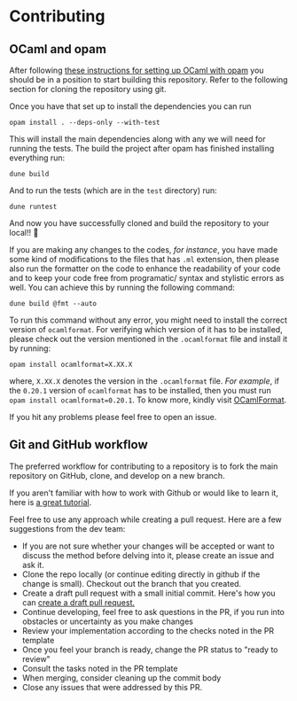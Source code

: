 # Contributing

## OCaml and opam

After following [these instructions for setting up OCaml with opam](https://v3.ocaml.org/docs/up-and-running) you should be in a position to start building this
repository. Refer to the following section for cloning the repository using git.

Once you have that set up to install the dependencies you can run 

```
opam install . --deps-only --with-test
```

This will install the main dependencies along with any we will need for running the tests. The build the project after opam has finished installing everything run:

```
dune build
```

And to run the tests (which are in the `test` directory) run:

```
dune runtest
```

And now you have successfully cloned and build the repository to your local!! :tada:

If you are making any changes to the codes, *for instance*, you have made some kind of modifications to the files that has `.ml` extension, then please also run the formatter on the code to enhance the readability of your code and to keep your code free from programatic/ syntax and stylistic errors as well. You can achieve this by running the following command:

```
dune build @fmt --auto
```

To run this command without any error, you might need to install the correct version of `ocamlformat`. For verifying which version of it has to be installed, please check out the version mentioned in the `.ocamlformat` file and install it by running:

```
opam install ocamlformat=X.XX.X
```

where, `X.XX.X` denotes the version in the `.ocamlformat` file. *For example*, if the `0.20.1` version of `ocamlformat` has to be installed, then you must run `opam install ocamlformat=0.20.1`. To know more, kindly visit [OCamlFormat](https://github.com/ocaml-ppx/ocamlformat).

If you hit any problems please feel free to open an issue. 

## Git and GitHub workflow

The preferred workflow for contributing to a repository is to fork the main repository on GitHub, clone, and develop on a new branch.

If you aren't familiar with how to work with Github or would like to learn it, here is [a great tutorial](https://app.egghead.io/playlists/how-to-contribute-to-an-open-source-project-on-github).

Feel free to use any approach while creating a pull request. Here are a few suggestions from the dev team:

- If you are not sure whether your changes will be accepted or want to discuss the method before delving into it, please create an issue and ask it.
- Clone the repo locally (or continue editing directly in github if the change is small). Checkout
  out the branch that you created.
- Create a draft pull request with a small initial commit. Here's how you can [create a draft pull request.](https://github.blog/2019-02-14-introducing-draft-pull-requests/)
- Continue developing, feel free to ask questions in the PR, if you run into obstacles or uncertainty as you make changes
- Review your implementation according to the checks noted in the PR template
- Once you feel your branch is ready, change the PR status to "ready to review"
- Consult the tasks noted in the PR template
- When merging, consider cleaning up the commit body
- Close any issues that were addressed by this PR.
